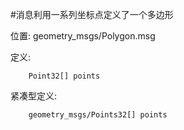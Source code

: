 #消息利用一系列坐标点定义了一个多边形

位置: geometry_msgs/Polygon.msg

定义:

		Point32[] points

紧凑型定义:

		geometry_msgs/Points32[] points
